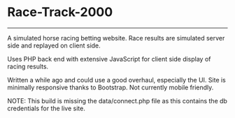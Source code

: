 # Race-Track-2000
-----------------

A simulated horse racing betting website.
Race results are simulated server side and replayed on client side.

Uses PHP back end with extensive JavaScript for client side display of racing results.

Written a while ago and could use a good overhaul, especially the UI. Site is minimally responsive thanks to Bootstrap.
Not currently mobile friendly.

NOTE: This build is missing the data/connect.php file as this contains the db credentials for the live site.
